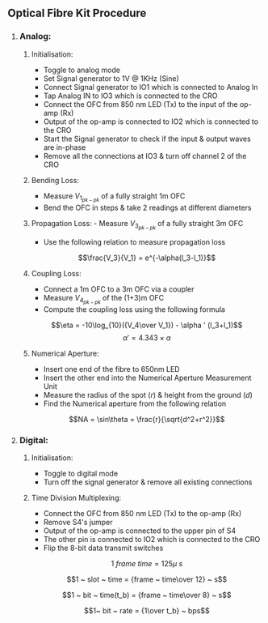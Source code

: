 ## Optical Fibre Kit Procedure

1. ### Analog:
	1. Initialisation:
		- Toggle to analog mode
		- Set Signal generator to 1V @ 1KHz (Sine)
		- Connect Signal generator to IO1 which is connected to Analog In
		- Tap Analog IN to IO3 which is connected to the CRO
		- Connect the OFC from 850 nm LED (Tx) to the input of the op-amp (Rx)
		- Output of the op-amp is connected to IO2 which is connected to the CRO
		- Start the Signal generator to check if the input & output waves are in-phase
		- Remove all the connections at IO3 & turn off channel 2 of the CRO
	
 	1. Bending Loss:
		- Measure $V_{1_{pk-pk}}$ of a fully straight 1m OFC
		- Bend the OFC in steps & take 2 readings at different diameters
	
 	1. Propagation Loss:
    		- Measure $V_{3_{pk-pk}}$ of a fully straight 3m OFC
		- Use the following relation to measure propagation loss

		$$\frac{V_3}{V_1} = e^{-\alpha(l_3-l_1)}$$

	1. Coupling Loss:
		- Connect a 1m OFC to a 3m OFC via a coupler
		- Measure $V_{4_{pk-pk}}$ of the (1+3)m OFC
		- Compute the coupling loss using the following formula

		$$\eta = -10\log_{10}({V_4\over V_1}) - \alpha ' (l_3+l_1)$$
		$$\alpha ' = 4.343\times\alpha$$

	1. Numerical Aperture:
    	- Insert one end of the fibre to 650nm LED
		- Insert the other end into the Numerical Aperture Measurement Unit
		- Measure the radius of the spot ($r$) & height from the ground ($d$)
		- Find the Numerical aperture from the following relation
		
  		$$NA = \sin\theta = \frac{r}{\sqrt{d^2+r^2}}$$
		
1. ### Digital:
   	1. Initialisation:
   		- Toggle to digital mode
   	   	- Turn off the signal generator & remove all existing connections
   
	1. Time Division Multiplexing:
    	- Connect the OFC from 850 nm LED (Tx) to the op-amp (Rx)
		- Remove S4's jumper
		- Output of the op-amp is connected to the upper pin of S4
		- The other pin is connected to IO2 which is connected to the CRO
		- Flip the 8-bit data transmit switches

	 	$$1 ~ frame ~ time = 125\mu ~ s$$
		
		$$1 ~ slot ~ time = {frame ~ time\over 12} ~ s$$
		
		$$1 ~ bit ~ time(t_b) = {frame ~ time\over 8} ~ s$$
		
		$$1~ bit ~ rate = {1\over t_b} ~ bps$$
